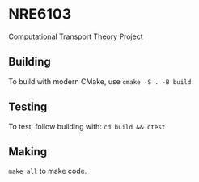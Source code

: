 # NRE6103
Computational Transport Theory Project

## Building
To build with modern CMake, use 
`cmake -S . -B build`
## Testing
To test, follow building with:
`cd build && ctest`
## Making
`make all` to make code.
